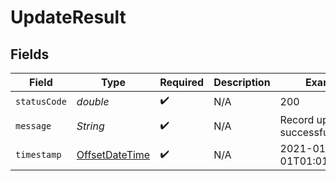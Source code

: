 # UpdateResult


## Fields

| Field                                                                                     | Type                                                                                      | Required                                                                                  | Description                                                                               | Example                                                                                   |
| ----------------------------------------------------------------------------------------- | ----------------------------------------------------------------------------------------- | ----------------------------------------------------------------------------------------- | ----------------------------------------------------------------------------------------- | ----------------------------------------------------------------------------------------- |
| `statusCode`                                                                              | *double*                                                                                  | :heavy_check_mark:                                                                        | N/A                                                                                       | 200                                                                                       |
| `message`                                                                                 | *String*                                                                                  | :heavy_check_mark:                                                                        | N/A                                                                                       | Record updated successfully.                                                              |
| `timestamp`                                                                               | [OffsetDateTime](https://docs.oracle.com/javase/8/docs/api/java/time/OffsetDateTime.html) | :heavy_check_mark:                                                                        | N/A                                                                                       | 2021-01-01T01:01:01.000Z                                                                  |